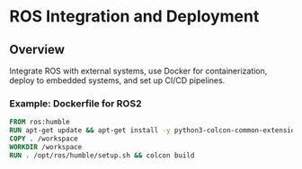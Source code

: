 # ROS Integration and Deployment

## Overview
Integrate ROS with external systems, use Docker for containerization, deploy to embedded systems, and set up CI/CD pipelines.

### Example: Dockerfile for ROS2
```dockerfile
FROM ros:humble
RUN apt-get update && apt-get install -y python3-colcon-common-extensions
COPY . /workspace
WORKDIR /workspace
RUN . /opt/ros/humble/setup.sh && colcon build
```
